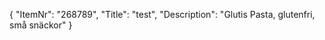 {
  "ItemNr": "268789",
  "Title": "test",
  "Description": "Glutis Pasta, glutenfri, små snäckor"
}